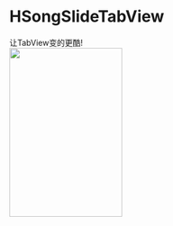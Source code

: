 # HSongSlideTabView
让TabView变的更酷!
<br />
<img src="/DIsplayImage/noImgDisplay.gif" width = "200" height = "300" alt="" align=center />
